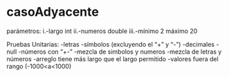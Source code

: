# casoAdyacente

parámetros:
i.-largo int
ii.-numeros double
iii.-mínimo 2 máximo 20



Pruebas Unitarias:
-letras 
-símbolos (excluyendo el “+” y “-”)
-decimales
-null 
-números con “+-”
-mezcla de simbolos y numeros 
-mezcla de letras y números 
-arreglo tiene más largo que el largo permitido 
-valores fuera del rango (-1000<a<1000)
